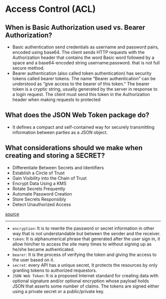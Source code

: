 # Access Control (ACL)

## When is Basic Authorization used vs. Bearer Authorization?

- Basic authentication send credentials as username and password pairs, encoded using base64. The client sends HTTP requests with the Authorization header that contains the word Basic word followed by a space and a base64-encoded string username:password.
  that is not full secure method.
- Bearer authentication (also called token authentication) has security tokens called bearer tokens. The name “Bearer authentication” can be understood as “give access to the bearer of this token.” The bearer token is a cryptic string, usually generated by the server in response to a login request. The client must send this token in the Authorization header when making requests to protected

## What does the JSON Web Token package do?

- It defines a compact and self-contained way for securely transmitting information between parties as a JSON object.

## What considerations should we make when creating and storing a SECRET?

- Differentiate Between Secrets and Identifiers
- Establish a Circle of Trust
- Gain Visibility into the Chain of Trust
- Encrypt Data Using a KMS
- Rotate Secrets Frequently
- Automate Password Creation
- Store Secrets Responsibly
- Detect Unauthorized Access

[source](https://thenewstack.io/8-best-practices-for-container-secrets-management/)

---

- `encryption`: It is to rewrite the password or secret information in other way that is not understandable but between the sender and the receiver.
- `token`: It is alphanumerical phrase that generated after the user sign in, it allow him/her to access the site many times to without signing up as he/she became authenticated.  
- `bearer`: It is the process of verifying the token and giving the access to the user based on it.  
- `secret`: every API has a unique secret, It protects the resources by only granting tokens to authorized requestors.
- `JSON Web Token`: It is a proposed Internet standard for creating data with optional signature and/or optional encryption whose payload holds JSON that asserts some number of claims. The tokens are signed either using a private secret or a public/private key.


